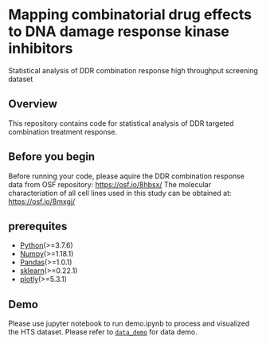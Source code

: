 # Mapping combinatorial drug effects to DNA damage response kinase inhibitors

Statistical analysis of DDR combination response high throughput screening dataset

## Overview

This repository contains code for statistical analysis of DDR targeted combination treatment response.

## Before you begin

Before running your code, please aquire the DDR combination response data from OSF repository: https://osf.io/8hbsx/
The molecular characteriation of all cell lines used in this study can be obtained at: https://osf.io/8mxgj/

## prerequites

* [Python](https://www.python.org/downloads/)(>=3.7.6)
* [Numpy](https://numpy.org/install/)(>=1.18.1)
* [Pandas](https://pypi.org/project/pandas/)(>=1.0.1)
* [sklearn](https://scikit-learn.org/stable/install.html)(>=0.22.1)
* [plotly](https://plotly.com/python/getting-started/#installation)(>=5.3.1)

## Demo

Please use jupyter notebook to run demo.ipynb to process and visualized the HTS dataset. Please refer to [`data_demo`](https://github.com/GuanLab/DDR_combination_analysis/tree/main/data_demo) for data demo. 



